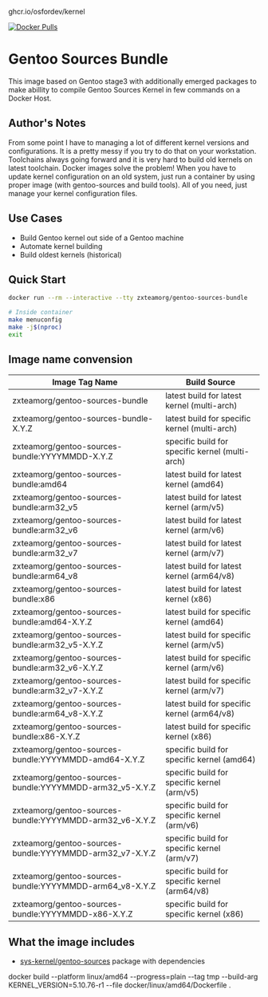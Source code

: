 
ghcr.io/osfordev/kernel

[![Docker Pulls](https://img.shields.io/docker/pulls/zxteamorg/gentoo-sources-bundle?label=Pulls)](https://hub.docker.com/r/zxteamorg/gentoo-sources-bundle)

# Gentoo Sources Bundle

This image based on Gentoo stage3 with additionally emerged packages to make abillity to compile Gentoo Sources Kernel in few commands on a Docker Host.

## Author's Notes

From some point I have to managing a lot of different kernel versions and configurations.
It is a pretty messy if you try to do that on your workstation.
Toolchains always going forward and it is very hard to build old kernels on latest toolchain.
Docker images solve the problem! When you have to update kernel configuration on an old system, just run a container by using proper image (with gentoo-sources and build tools).
All of you need, just manage your kernel configuration files.

## Use Cases

* Build Gentoo kernel out side of a Gentoo machine
* Automate kernel building
* Build oldest kernels (historical)

## Quick Start

```bash
docker run --rm --interactive --tty zxteamorg/gentoo-sources-bundle

# Inside container
make menuconfig
make -j$(nproc)
exit
```

## Image name convension

| Image Tag Name                                           | Build Source                                     |
|----------------------------------------------------------|--------------------------------------------------|
| zxteamorg/gentoo-sources-bundle                          | latest build for latest kernel (multi-arch)      |
| zxteamorg/gentoo-sources-bundle-X.Y.Z                    | latest build for specific kernel (multi-arch)    |
| zxteamorg/gentoo-sources-bundle:YYYYMMDD-X.Y.Z           | specific build for specific kernel (multi-arch)  |
| zxteamorg/gentoo-sources-bundle:amd64                    | latest build for latest kernel (amd64)           |
| zxteamorg/gentoo-sources-bundle:arm32_v5                 | latest build for latest kernel (arm/v5)          |
| zxteamorg/gentoo-sources-bundle:arm32_v6                 | latest build for latest kernel (arm/v6)          |
| zxteamorg/gentoo-sources-bundle:arm32_v7                 | latest build for latest kernel (arm/v7)          |
| zxteamorg/gentoo-sources-bundle:arm64_v8                 | latest build for latest kernel (arm64/v8)        |
| zxteamorg/gentoo-sources-bundle:x86                      | latest build for latest kernel (x86)             |
| zxteamorg/gentoo-sources-bundle:amd64-X.Y.Z              | latest build for specific kernel (amd64)         |
| zxteamorg/gentoo-sources-bundle:arm32_v5-X.Y.Z           | latest build for specific kernel (arm/v5)        |
| zxteamorg/gentoo-sources-bundle:arm32_v6-X.Y.Z           | latest build for specific kernel (arm/v6)        |
| zxteamorg/gentoo-sources-bundle:arm32_v7-X.Y.Z           | latest build for specific kernel (arm/v7)        |
| zxteamorg/gentoo-sources-bundle:arm64_v8-X.Y.Z           | latest build for specific kernel (arm64/v8)      |
| zxteamorg/gentoo-sources-bundle:x86-X.Y.Z                | latest build for specific kernel (x86)           |
| zxteamorg/gentoo-sources-bundle:YYYYMMDD-amd64-X.Y.Z     | specific build for specific kernel (amd64)       |
| zxteamorg/gentoo-sources-bundle:YYYYMMDD-arm32_v5-X.Y.Z  | specific build for specific kernel (arm/v5)      |
| zxteamorg/gentoo-sources-bundle:YYYYMMDD-arm32_v6-X.Y.Z  | specific build for specific kernel (arm/v6)      |
| zxteamorg/gentoo-sources-bundle:YYYYMMDD-arm32_v7-X.Y.Z  | specific build for specific kernel (arm/v7)      |
| zxteamorg/gentoo-sources-bundle:YYYYMMDD-arm64_v8-X.Y.Z  | specific build for specific kernel (arm64/v8)    |
| zxteamorg/gentoo-sources-bundle:YYYYMMDD-x86-X.Y.Z       | specific build for specific kernel (x86)         |

## What the image includes

* [sys-kernel/gentoo-sources](https://packages.gentoo.org/packages/sys-kernel/gentoo-sources) package with dependencies


docker build --platform linux/amd64 --progress=plain --tag tmp --build-arg KERNEL_VERSION=5.10.76-r1 --file docker/linux/amd64/Dockerfile .